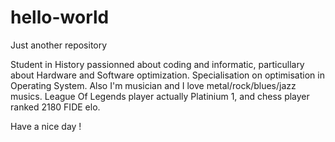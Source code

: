 # hello-world
Just another repository

Student in History passionned about coding and informatic, particullary about Hardware and Software optimization.
Specialisation on optimisation in Operating System.
Also I'm musician and I love metal/rock/blues/jazz musics.
League Of Legends player actually Platinium 1, and chess player ranked 2180 FIDE elo.

Have a nice day !
